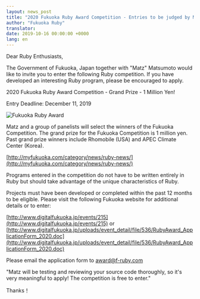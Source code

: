 ```yaml
---
layout: news_post
title: "2020 Fukuoka Ruby Award Competition - Entries to be judged by Matz"
author: "Fukuoka Ruby"
translator:
date: 2019-10-16 00:00:00 +0000
lang: en
---
```


Dear Ruby Enthusiasts,

The Government of Fukuoka, Japan together with "Matz" Matsumoto would like to invite you to enter the following Ruby competition. If you have developed an interesting Ruby program, please be encouraged to apply.

2020 Fukuoka Ruby Award Competition - Grand Prize - 1 Million Yen!

Entry Deadline: December 11, 2019

![Fukuoka Ruby Award](http://www.digitalfukuoka.jp/javascripts/kcfinder/upload/images/fukuokarubyaward2017.png)

Matz and a group of panelists will select the winners of the Fukuoka Competition. The grand prize for the Fukuoka Competition is 1 million yen. Past grand prize winners include Rhomobile (USA) and APEC Climate Center (Korea).

[http://myfukuoka.com/category/news/ruby-news/](http://myfukuoka.com/category/news/ruby-news/)

Programs entered in the competition do not have to be written entirely in Ruby but should take advantage of the unique characteristics of Ruby.

Projects must have been developed or completed within the past 12 months to be eligible. Please visit the following Fukuoka website for additional details or to enter:

[http://www.digitalfukuoka.jp/events/215](http://www.digitalfukuoka.jp/events/215) or
[http://www.digitalfukuoka.jp/uploads/event_detail/file/536/RubyAward_ApplicationForm_2020.doc](http://www.digitalfukuoka.jp/uploads/event_detail/file/536/RubyAward_ApplicationForm_2020.doc)

Please email the application form to award@f-ruby.com

"Matz will be testing and reviewing your source code thoroughly, so it's very meaningful to apply! The competition is free to enter."

Thanks！
